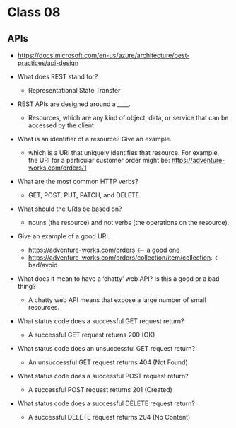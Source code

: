 # Class 08

## APIs
- <https://docs.microsoft.com/en-us/azure/architecture/best-practices/api-design>

- What does REST stand for? 
  - Representational State Transfer
- REST APIs are designed around a ____.
  - Resources, which are any kind of object, data, or service that can be accessed by the client. 
- What is an identifier of a resource? Give an example.
  - which is a URI that uniquely identifies that resource. For example, the URI for a particular customer order might be: https://adventure-works.com/orders/1
- What are the most common HTTP verbs?
  - GET, POST, PUT, PATCH, and DELETE.
- What should the URIs be based on?
  - nouns (the resource) and not verbs (the operations on the resource).
- Give an example of a good URI.
  - https://adventure-works.com/orders <-- a good one
  - https://adventure-works.com/orders/collection/item/collection. <--bad/avoid
- What does it mean to have a ‘chatty’ web API? Is this a good or a bad thing?
  - A chatty web API means that expose a large number of small resources.
- What status code does a successful GET request return?
  - A successful GET request returns 200 (OK)
- What status code does an unsuccessful GET request return?
  - An unsuccessful GET request returns 404 (Not Found)
- What status code does a successful POST request return?
  - A successful POST request returns 201 (Created)
- What status code does a successful DELETE request return?
  - A successful DELETE request returns 204 (No Content)
